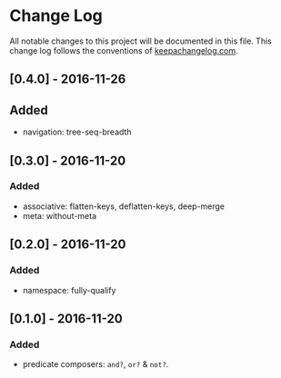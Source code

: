 # Change Log
All notable changes to this project will be documented in this file. This change log follows the conventions of [keepachangelog.com](http://keepachangelog.com/).

## [0.4.0] - 2016-11-26
## Added
  - navigation: tree-seq-breadth

## [0.3.0] - 2016-11-20
### Added
  - associative: flatten-keys, deflatten-keys, deep-merge
  - meta: without-meta

## [0.2.0] - 2016-11-20
### Added
  - namespace: fully-qualify

## [0.1.0] - 2016-11-20
### Added
  - predicate composers: `and?`, `or?` & `not?`.
